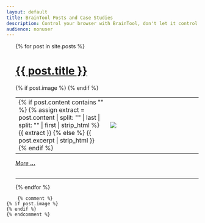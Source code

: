 ```yaml
---
layout: default
title: BrainTool Posts and Case Studies
description: Control your browser with BrainTool, don't let it control you. Free and private. Download now!
audience: nonuser
---
```

<ul>
    {% for post in site.posts %}
        <a href="{{ post.url }}"><h1>{{ post.title }}</h1></a>
        <table><tr><td style="border:none">
        {% if post.content contains "<!--start-->" %}
            {% assign extract = post.content | split: "<!--start-->" | last | split: "<!--end-->" | first | strip_html %}
            {{ extract }}
        {% else %}
            {{ post.excerpt | strip_html }}
        {% endif %}
        </td>
        {% if post.image %}
            <td style="width: 50%; border: none">
            <img src="{{ post.image }}"/>
            </td>
        {% endif %}
        </tr>
        </table>
        <a href="{{ post.url }}"><i>More </i><b>...</b></a><br/><br/>
        <hr/>
    {% endfor %}
</ul>



        {% comment %}
    {% if post.image %}
    {% endif %}
    {% endcomment %}
